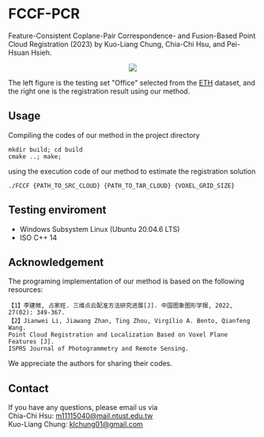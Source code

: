 # FCCF-PCR
Feature-Consistent Coplane-Pair Correspondence- and Fusion-Based Point Cloud Registration (2023) by  Kuo-Liang Chung, Chia-Chi Hsu, and Pei-Hsuan Hsieh.  

<div align=center>
<img src="https://github.com/chris281293/FCCF-PCR/blob/main/Fig/office_result.png">
</div>

The left figure is the testing set "Office" selected from the [ETH](https://projects.asl.ethz.ch/datasets/doku.php?id=laserregistration:laserregistration) dataset, and the right one is the registration result using our method.
## Usage
Compiling the codes of our method in the project directory
```
mkdir build; cd build
cmake ..; make;
```
using the execution code of our method to estimate the registration solution
```
./FCCF {PATH_TO_SRC_CLOUD} {PATH_TO_TAR_CLOUD} {VOXEL_GRID_SIZE}
```
## Testing enviroment
* Windows Subsystem Linux (Ubuntu 20.04.6 LTS)
* ISO C++ 14

## Acknowledgement
The programing implementation of our method is based on the following resources: 
```
【1】李建微, 占家旺. 三维点云配准方法研究进展[J]. 中国图象图形学报, 2022, 27(02): 349-367. 
【2】Jianwei Li, Jiawang Zhan, Ting Zhou, Virgílio A. Bento, Qianfeng Wang. 
Point Cloud Registration and Localization Based on Voxel Plane Features [J]. 
ISPRS Journal of Photogrammetry and Remote Sensing.
```
We appreciate the authors for sharing their codes.
## Contact
If you have any questions, please email us via   
Chia-Chi Hsu: m11115040@mail.ntust.edu.tw  
Kuo-Liang Chung: klchung01@gmail.com

